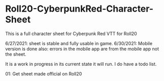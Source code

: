 # Roll20-CyberpunkRed-Character-Sheet
This is a full character sheet for Cyberpunk Red VTT for Roll20

6/27/2021: sheet is stable and fully usable in game.
6/30/2021: Mobile version is done also: errors in the mobile app are from the mobile app not the sheet.

It is a work in progress in its current state it will run. I do have a todo list.<br>

01: Get sheet made official on Roll20
